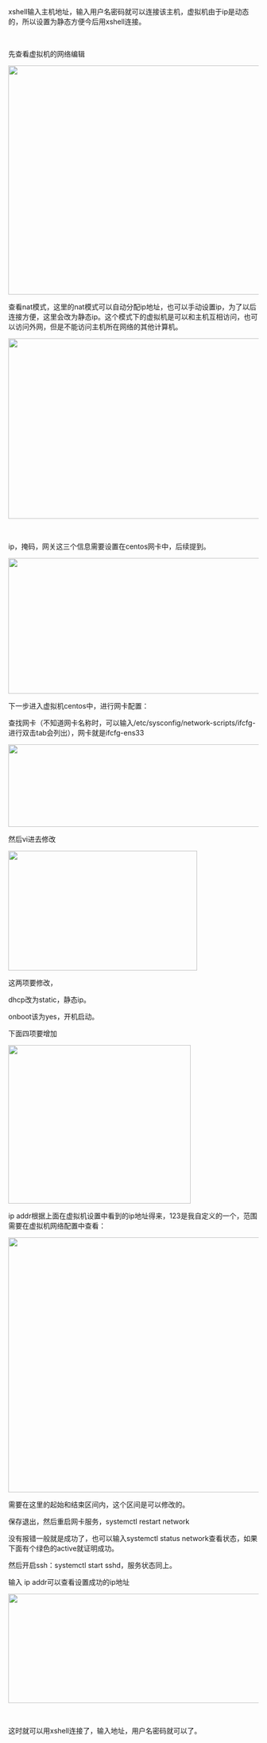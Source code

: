 <div id="article_content" class="article_content clearfix">
            <link rel="stylesheet" href="https://csdnimg.cn/release/phoenix/template/css/ck_htmledit_views-833878f763.css">
                                        <link rel="stylesheet" href="https://csdnimg.cn/release/phoenix/template/css/ck_htmledit_views-833878f763.css">
                <div class="htmledit_views" id="content_views">
                                            <p>xshell输入主机地址，输入用户名密码就可以连接该主机，虚拟机由于ip是动态的，所以设置为静态方便今后用xshell连接。</p>

<p>&nbsp;</p>

<p>先查看虚拟机的网络编辑</p>

<p><img alt="" class="has" height="461" src="https://img-blog.csdnimg.cn/20190816103230977.png?x-oss-process=image/watermark,type_ZmFuZ3poZW5naGVpdGk,shadow_10,text_aHR0cHM6Ly9ibG9nLmNzZG4ubmV0L3FxXzM5MzE0MDk5,size_16,color_FFFFFF,t_70" width="806"></p>

<p>查看nat模式，这里的nat模式可以自动分配ip地址，也可以手动设置ip，为了以后连接方便，这里会改为静态ip。这个模式下的虚拟机是可以和主机互相访问，也可以访问外网，但是不能访问主机所在网络的其他计算机。</p>

<p><img alt="" class="has" height="363" src="https://img-blog.csdnimg.cn/20190820105200318.png?x-oss-process=image/watermark,type_ZmFuZ3poZW5naGVpdGk,shadow_10,text_aHR0cHM6Ly9ibG9nLmNzZG4ubmV0L3FxXzM5MzE0MDk5,size_16,color_FFFFFF,t_70" width="573"></p>

<p>&nbsp;</p>

<p>ip，掩码，网关这三个信息需要设置在centos网卡中，后续提到。</p>

<p><img alt="" class="has" height="273" src="https://img-blog.csdnimg.cn/20190820105138138.png?x-oss-process=image/watermark,type_ZmFuZ3poZW5naGVpdGk,shadow_10,text_aHR0cHM6Ly9ibG9nLmNzZG4ubmV0L3FxXzM5MzE0MDk5,size_16,color_FFFFFF,t_70" width="575"></p>

<p>下一步进入虚拟机centos中，进行网卡配置：</p>

<p>查找网卡（不知道网卡名称时，可以输入/etc/sysconfig/network-scripts/ifcfg-进行双击tab会列出），网卡就是ifcfg-ens33</p>

<p><img alt="" class="has" height="166" src="https://img-blog.csdnimg.cn/2019081610580659.png" width="610"></p>

<p>然后vi进去修改</p>

<p><img alt="" class="has" height="241" src="https://img-blog.csdnimg.cn/20190820105343689.png?x-oss-process=image/watermark,type_ZmFuZ3poZW5naGVpdGk,shadow_10,text_aHR0cHM6Ly9ibG9nLmNzZG4ubmV0L3FxXzM5MzE0MDk5,size_16,color_FFFFFF,t_70" width="380"></p>

<p>这两项要修改，</p>

<p>dhcp改为static，静态ip。</p>

<p>onboot该为yes，开机启动。</p>

<p>下面四项要增加</p>

<p><img alt="" class="has" height="319" src="https://img-blog.csdnimg.cn/20190820105433980.png?x-oss-process=image/watermark,type_ZmFuZ3poZW5naGVpdGk,shadow_10,text_aHR0cHM6Ly9ibG9nLmNzZG4ubmV0L3FxXzM5MzE0MDk5,size_16,color_FFFFFF,t_70" width="367"></p>

<p>ip addr根据上面在虚拟机设置中看到的ip地址得来，123是我自定义的一个，范围需要在虚拟机网络配置中查看：</p>

<p><img alt="" class="has" height="513" src="https://img-blog.csdnimg.cn/20191124154720694.png?x-oss-process=image/watermark,type_ZmFuZ3poZW5naGVpdGk,shadow_10,text_aHR0cHM6Ly9ibG9nLmNzZG4ubmV0L3FxXzM5MzE0MDk5,size_16,color_FFFFFF,t_70" width="574"></p>

<p>需要在这里的起始和结束区间内，这个区间是可以修改的。</p>

<p>保存退出，然后重启网卡服务，systemctl restart network</p>

<p>没有报错一般就是成功了，也可以输入systemctl status network查看状态，如果下面有个绿色的active就证明成功。</p>

<p>然后开启ssh：systemctl start sshd，服务状态同上。</p>

<p>输入 ip addr可以查看设置成功的ip地址</p>

<p><img alt="" class="has" height="220" src="https://img-blog.csdnimg.cn/20190820105530119.png?x-oss-process=image/watermark,type_ZmFuZ3poZW5naGVpdGk,shadow_10,text_aHR0cHM6Ly9ibG9nLmNzZG4ubmV0L3FxXzM5MzE0MDk5,size_16,color_FFFFFF,t_70" width="807"></p>

<p>&nbsp;</p>

<p>这时就可以用xshell连接了，输入地址，用户名密码就可以了。</p>
                                    </div>
                                                <div class="more-toolbox">
                <div class="left-toolbox">
                    <ul class="toolbox-list">
                        
                        